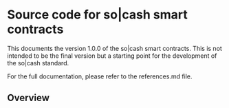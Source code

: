 # Source code for so|cash smart contracts

This documents the version 1.0.0 of the so|cash smart contracts.
This is not intended to be the final version but a starting point for the development of the so|cash standard.

For the full documentation, please refer to the references.md file.

## Overview